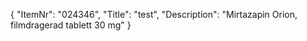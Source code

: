 {
  "ItemNr": "024346",
  "Title": "test",
  "Description": "Mirtazapin Orion, filmdragerad tablett 30 mg"
}